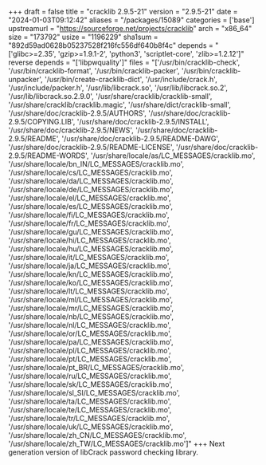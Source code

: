 +++
draft = false
title = "cracklib 2.9.5-21"
version = "2.9.5-21"
date = "2024-01-03T09:12:42"
aliases = "/packages/15089"
categories = ['base']
upstreamurl = "https://sourceforge.net/projects/cracklib"
arch = "x86_64"
size = "173792"
usize = "1196229"
sha1sum = "892d59ad0628b05237528f216fc556df640b8f4c"
depends = "['glibc>=2.35', 'gzip>=1.9.1-2', 'python3', 'scriptlet-core', 'zlib>=1.2.12']"
reverse depends = "['libpwquality']"
files = "['/usr/bin/cracklib-check', '/usr/bin/cracklib-format', '/usr/bin/cracklib-packer', '/usr/bin/cracklib-unpacker', '/usr/bin/create-cracklib-dict', '/usr/include/crack.h', '/usr/include/packer.h', '/usr/lib/libcrack.so', '/usr/lib/libcrack.so.2', '/usr/lib/libcrack.so.2.9.0', '/usr/share/cracklib/cracklib-small', '/usr/share/cracklib/cracklib.magic', '/usr/share/dict/cracklib-small', '/usr/share/doc/cracklib-2.9.5/AUTHORS', '/usr/share/doc/cracklib-2.9.5/COPYING.LIB', '/usr/share/doc/cracklib-2.9.5/INSTALL', '/usr/share/doc/cracklib-2.9.5/NEWS', '/usr/share/doc/cracklib-2.9.5/README', '/usr/share/doc/cracklib-2.9.5/README-DAWG', '/usr/share/doc/cracklib-2.9.5/README-LICENSE', '/usr/share/doc/cracklib-2.9.5/README-WORDS', '/usr/share/locale/as/LC_MESSAGES/cracklib.mo', '/usr/share/locale/bn_IN/LC_MESSAGES/cracklib.mo', '/usr/share/locale/cs/LC_MESSAGES/cracklib.mo', '/usr/share/locale/da/LC_MESSAGES/cracklib.mo', '/usr/share/locale/de/LC_MESSAGES/cracklib.mo', '/usr/share/locale/el/LC_MESSAGES/cracklib.mo', '/usr/share/locale/es/LC_MESSAGES/cracklib.mo', '/usr/share/locale/fi/LC_MESSAGES/cracklib.mo', '/usr/share/locale/fr/LC_MESSAGES/cracklib.mo', '/usr/share/locale/gu/LC_MESSAGES/cracklib.mo', '/usr/share/locale/hi/LC_MESSAGES/cracklib.mo', '/usr/share/locale/hu/LC_MESSAGES/cracklib.mo', '/usr/share/locale/it/LC_MESSAGES/cracklib.mo', '/usr/share/locale/ja/LC_MESSAGES/cracklib.mo', '/usr/share/locale/kn/LC_MESSAGES/cracklib.mo', '/usr/share/locale/ko/LC_MESSAGES/cracklib.mo', '/usr/share/locale/lt/LC_MESSAGES/cracklib.mo', '/usr/share/locale/ml/LC_MESSAGES/cracklib.mo', '/usr/share/locale/mr/LC_MESSAGES/cracklib.mo', '/usr/share/locale/nb/LC_MESSAGES/cracklib.mo', '/usr/share/locale/nl/LC_MESSAGES/cracklib.mo', '/usr/share/locale/or/LC_MESSAGES/cracklib.mo', '/usr/share/locale/pa/LC_MESSAGES/cracklib.mo', '/usr/share/locale/pl/LC_MESSAGES/cracklib.mo', '/usr/share/locale/pt/LC_MESSAGES/cracklib.mo', '/usr/share/locale/pt_BR/LC_MESSAGES/cracklib.mo', '/usr/share/locale/ru/LC_MESSAGES/cracklib.mo', '/usr/share/locale/sk/LC_MESSAGES/cracklib.mo', '/usr/share/locale/sl_SI/LC_MESSAGES/cracklib.mo', '/usr/share/locale/ta/LC_MESSAGES/cracklib.mo', '/usr/share/locale/te/LC_MESSAGES/cracklib.mo', '/usr/share/locale/tr/LC_MESSAGES/cracklib.mo', '/usr/share/locale/uk/LC_MESSAGES/cracklib.mo', '/usr/share/locale/zh_CN/LC_MESSAGES/cracklib.mo', '/usr/share/locale/zh_TW/LC_MESSAGES/cracklib.mo']"
+++
Next generation version of libCrack password checking library.